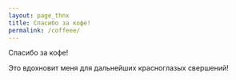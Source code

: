 ```yaml
---
layout: page_thnx
title: Спасибо за кофе!
permalink: /coffeee/
---
```


Спасибо за кофе!

Это вдохновит меня для дальнейших красноглазых свершений!
